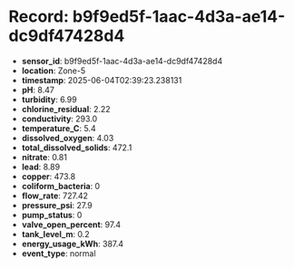 # Record: b9f9ed5f-1aac-4d3a-ae14-dc9df47428d4

- **sensor_id**: b9f9ed5f-1aac-4d3a-ae14-dc9df47428d4
- **location**: Zone-5
- **timestamp**: 2025-06-04T02:39:23.238131
- **pH**: 8.47
- **turbidity**: 6.99
- **chlorine_residual**: 2.22
- **conductivity**: 293.0
- **temperature_C**: 5.4
- **dissolved_oxygen**: 4.03
- **total_dissolved_solids**: 472.1
- **nitrate**: 0.81
- **lead**: 8.89
- **copper**: 473.8
- **coliform_bacteria**: 0
- **flow_rate**: 727.42
- **pressure_psi**: 27.9
- **pump_status**: 0
- **valve_open_percent**: 97.4
- **tank_level_m**: 0.2
- **energy_usage_kWh**: 387.4
- **event_type**: normal